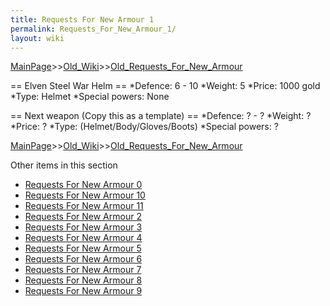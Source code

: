 ```yaml
---
title: Requests For New Armour 1
permalink: Requests_For_New_Armour_1/
layout: wiki
---
```


[MainPage](/keeperrl_wiki/ "wikilink")>>[Old_Wiki](/keeperrl_wiki/Old_Wiki "wikilink")>>[Old_Requests_For_New_Armour](/keeperrl_wiki/Old_Requests_For_New_Armour "wikilink")

== Elven Steel War Helm ==
*Defence: 6 - 10
*Weight: 5
*Price: 1000 gold
*Type: Helmet
*Special powers: None


== Next weapon (Copy this as a template) ==
*Defence: ? - ?
*Weight: ?
*Price: ?
*Type: (Helmet/Body/Gloves/Boots)
*Special powers: ?

[MainPage](/keeperrl_wiki/ "wikilink")>>[Old_Wiki](/keeperrl_wiki/Old_Wiki "wikilink")>>[Old_Requests_For_New_Armour](/keeperrl_wiki/Old_Requests_For_New_Armour "wikilink")

Other items in this section
-    [Requests For New Armour 0](/keeperrl_wiki/Requests_For_New_Armour_0 "wikilink")
-    [Requests For New Armour 10](/keeperrl_wiki/Requests_For_New_Armour_10 "wikilink")
-    [Requests For New Armour 11](/keeperrl_wiki/Requests_For_New_Armour_11 "wikilink")
-    [Requests For New Armour 2](/keeperrl_wiki/Requests_For_New_Armour_2 "wikilink")
-    [Requests For New Armour 3](/keeperrl_wiki/Requests_For_New_Armour_3 "wikilink")
-    [Requests For New Armour 4](/keeperrl_wiki/Requests_For_New_Armour_4 "wikilink")
-    [Requests For New Armour 5](/keeperrl_wiki/Requests_For_New_Armour_5 "wikilink")
-    [Requests For New Armour 6](/keeperrl_wiki/Requests_For_New_Armour_6 "wikilink")
-    [Requests For New Armour 7](/keeperrl_wiki/Requests_For_New_Armour_7 "wikilink")
-    [Requests For New Armour 8](/keeperrl_wiki/Requests_For_New_Armour_8 "wikilink")
-    [Requests For New Armour 9](/keeperrl_wiki/Requests_For_New_Armour_9 "wikilink")
